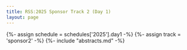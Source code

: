 ```yaml
---
title: RSS:2025 Sponsor Track 2 (Day 1)
layout: page
---
```

{%- assign schedule = schedules['2025'].day1 -%}
{%- assign track = 'sponsor2' -%}
{%- include "abstracts.md" -%}